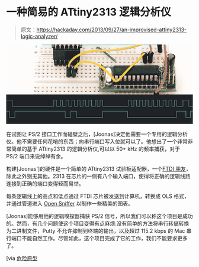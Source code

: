 # 一种简易的 ATtiny2313 逻辑分析仪

> 原文：<https://hackaday.com/2013/09/27/an-improvised-attiny2313-logic-analyzer/>

![2313logic](img/d8a38e8545981423bad7cd285a6036d9.png)

在试图让 PS/2 接口工作而碰壁之后，[Joonas]决定他需要一个专用的逻辑分析仪。他不需要任何花哨的东西；向串行端口写入位就可以了。他想出了一个非常非常简单的基于 ATtiny2313 的逻辑分析仪,可以以 50+ kHz 的频率捕获，对于 PS/2 端口来说绰绰有余。

构建[Joonas']的硬件是一个简单的 ATtiny2313 试验板适配器，一个[FTDI 朋友](http://www.adafruit.com/products/284)，除此之外别无其他。2313 在芯片的一侧有八个输入端口，使得将正确的逻辑线路连接到正确的端口变得轻而易举。

每条逻辑线上的高点和低点通过 FTDI 芯片被发送到计算机，转换成 OLS 格式，并通过管道进入 [Open Sniffer](http://ols.lxtreme.nl/) 以制作一些精美的图表。

[Joonas]能够用他的逻辑嗅探器捕获 PS/2 信号，所以我们可以称这个项目是成功的。然而，有几个问题使这个项目变得有点麻烦:没有简单的方法将串行转储转换为二进制文件，Putty 不允许抑制到终端的输出，以及超过 115.2 kbps 的 Mac 串行端口不能自然工作。尽管如此，这个项目完成了它的工作，我们不能要求更多了。

[via [危险原型](http://dangerousprototypes.com/2013/09/24/simple-50-khz-logic-analysis-with-attiny2313-and-ftdi-friend/)